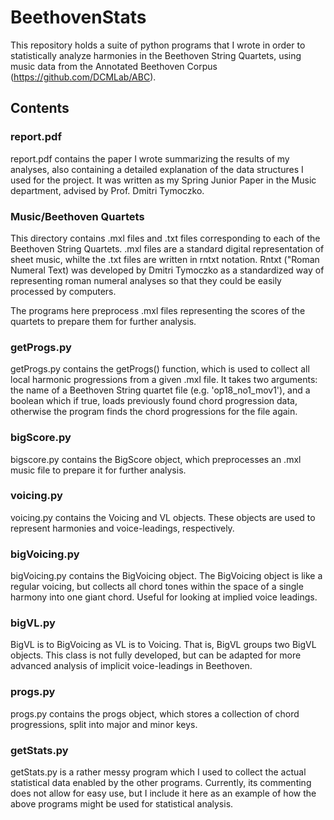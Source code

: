 # BeethovenStats

This repository holds a suite of python programs that I wrote in order to statistically analyze harmonies in the Beethoven String Quartets, using music data from the Annotated Beethoven Corpus (https://github.com/DCMLab/ABC).

## Contents

### report.pdf

report.pdf contains the paper I wrote summarizing the results of my analyses, also containing a detailed explanation of the data structures I used for the project. It was written as my Spring Junior Paper in the Music department, advised by Prof. Dmitri Tymoczko.

### Music/Beethoven Quartets

This directory contains .mxl files and .txt files corresponding to each of the Beethoven String Quartets. .mxl files are a standard digital representation of sheet music, whilte the .txt files are written in rntxt notation. Rntxt ("Roman Numeral Text) was developed by Dmitri Tymoczko as a standardized way of representing roman numeral analyses so that they could be easily processed by computers.

The programs here preprocess .mxl files representing the scores of the quartets to prepare them for further analysis. 

### getProgs.py

getProgs.py contains the getProgs() function, which is used to collect all local harmonic progressions from a given .mxl file. It takes two arguments: the name of a Beethoven String quartet file (e.g. 'op18_no1_mov1'), and a boolean which if true, loads previously found chord progression data, otherwise the program finds the chord progressions for the file again.

### bigScore.py

bigscore.py contains the BigScore object, which preprocesses an .mxl music file to prepare it for further analysis.

### voicing.py

voicing.py contains the Voicing and VL objects. These objects are used to represent harmonies and voice-leadings, respectively.

### bigVoicing.py

bigVoicing.py contains the BigVoicing object. The BigVoicing object is like a regular voicing, but collects all chord tones within the space of a single harmony into one giant chord. Useful for looking at implied voice leadings.

### bigVL.py

BigVL is to BigVoicing as VL is to Voicing. That is, BigVL groups two BigVL objects. This class is not fully developed, but can be adapted for more advanced analysis of implicit voice-leadings in Beethoven.

### progs.py

progs.py contains the progs object, which stores a collection of chord progressions, split into major and minor keys.

### getStats.py
getStats.py is a rather messy program which I used to collect the actual statistical data enabled by the other programs. Currently, its commenting does not allow for easy use, but I include it here as an example of how the above programs might be used for statistical analysis.








